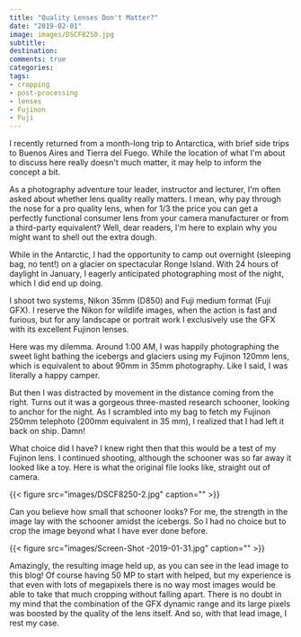 ```yaml
---
title: "Quality Lenses Don't Matter?"
date: "2019-02-01"
image: images/DSCF8250.jpg
subtitle:
destination:
comments: true
categories: 
tags:
- cropping
- post-processing
- lenses
- Fujinon
- Fuji
---
```

I recently returned from a month-long trip to Antarctica, with brief side trips to Buenos Aires and Tierra del Fuego. While the location of what I'm about to discuss here really doesn't much matter, it may help to inform the concept a bit. 

As a photography adventure tour leader, instructor and lecturer, I'm often asked about whether lens quality really matters. I mean, why pay through the nose for a pro quality lens, when for 1/3 the price you can get a perfectly functional consumer lens from your camera manufacturer or from a third-party equivalent? Well, dear readers, I'm here to explain why you might want to shell out the extra dough. 

While in the Antarctic, I had the opportunity to camp out overnight (sleeping bag, no tent!) on a glacier on spectacular Ronge Island. With 24 hours of daylight in January, I eagerly anticipated photographing most of the night, which I did end up doing.  

I shoot two systems, Nikon 35mm (D850) and Fuji medium format (Fuji GFX). I reserve the Nikon for wildlife images, when the action is fast and furious, but for any landscape or portrait work I exclusively use the GFX with its excellent Fujinon lenses. 

Here was my dilemma. Around 1:00 AM, I was happily photographing the sweet light bathing the icebergs and glaciers using my Fujinon 120mm lens, which is equivalent to about 90mm in 35mm photography. Like I said, I was literally a happy camper.  

But then I was distracted by movement in the distance coming from the right. Turns out it was a gorgeous three-masted research schooner, looking to anchor for the night. As I scrambled into my bag to fetch my Fujinon 250mm telephoto (200mm equivalent in 35 mm), I realized that I had left it back on ship. Damn!

What choice did I have? I knew right then that this would be a test of my Fujinon lens. I continued shooting, although the schooner was so far away it looked like a toy. Here is what the original file looks like, straight out of camera. 

{{< figure src="images/DSCF8250-2.jpg" caption="" >}}

Can you believe how small that schooner looks? For me, the strength in the image lay with the schooner amidst the icebergs. So I had no choice but to crop the image beyond what I have ever done before. 

{{< figure src="images/Screen-Shot -2019-01-31.jpg" caption="" >}}

Amazingly, the resulting image held up, as you can see in the lead image to this blog! Of course having 50 MP to start with helped, but my experience is that even with lots of megapixels there is no way most images would be able to take that much cropping without falling apart. There is no doubt in my mind that the combination of the GFX dynamic range and its large pixels was boosted by the quality of the lens itself. And so, with that lead image, I rest my case. 

